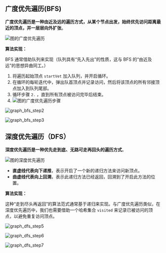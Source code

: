 ## 广度优先遍历(BFS)

**广度优先遍历是一种由近及远的遍历方式，从某个节点出发，始终优先访问距离最近的顶点，并一层层向外扩张**。

![图的广度优先遍历](https://www.hello-algo.com/chapter_graph/graph_traversal.assets/graph_bfs.png)

**算法实现：**

BFS 通常借助队列来实现（队列具有“先入先出”的性质，这与 BFS 的“由近及远”的思想异曲同工。）

1. 将遍历起始顶点 `startVet` 加入队列，并开启循环。
2. 在循环的每轮迭代中，弹出队首顶点并记录访问，然后将该顶点的所有邻接顶点加入到队列尾部。
3. 循环步骤 `2.` ，直到所有顶点被访问完毕后结束。
4. ![图的广度优先遍历步骤](https://www.hello-algo.com/chapter_graph/graph_traversal.assets/graph_bfs_step1.png)

![graph_bfs_step2](https://www.hello-algo.com/chapter_graph/graph_traversal.assets/graph_bfs_step2.png)

![graph_bfs_step3](https://www.hello-algo.com/chapter_graph/graph_traversal.assets/graph_bfs_step3.png)

## 深度优先遍历（DFS）

**深度优先遍历是一种优先走到底、无路可走再回头的遍历方式**。

![图的深度优先遍历](https://www.hello-algo.com/chapter_graph/graph_traversal.assets/graph_dfs.png)

- **直虚线代表向下递推**，表示开启了一个新的递归方法来访问新顶点。
- **曲虚线代表向上回溯**，表示此递归方法已经返回，回溯到了开启此方法的位置。

**算法实现：**

这种“走到尽头再返回”的算法范式通常基于递归来实现。与广度优先遍历类似，在深度优先遍历中，我们也需要借助一个哈希集合 `visited` 来记录已被访问的顶点，以避免重复访问顶点。

![graph_dfs_step5](https://www.hello-algo.com/chapter_graph/graph_traversal.assets/graph_dfs_step5.png)

![graph_dfs_step6](https://www.hello-algo.com/chapter_graph/graph_traversal.assets/graph_dfs_step6.png)

![graph_dfs_step7](https://www.hello-algo.com/chapter_graph/graph_traversal.assets/graph_dfs_step7.png)
